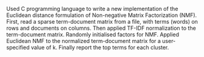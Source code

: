 Used C programming language to write a new implementation of the Euclidean distance formulation of Non-negative Matrix Factorization (NMF). First, read a sparse term-document matrix from a file, with terms (words) on rows and documents on columns. Then applied TF-IDF normalization to the term-document matrix. Randomly initialised factors for NMF. Applied Euclidean NMF to the normalized term-document matrix for a user-specified value of k. Finally report the top terms for each cluster.
